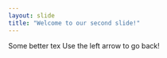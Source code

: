 ```yaml
---
layout: slide
title: "Welcome to our second slide!"
---
```

Some better tex
Use the left arrow to go back!
